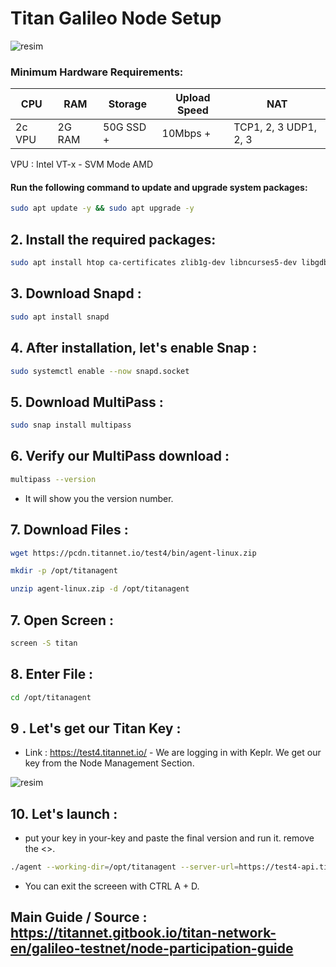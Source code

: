 # Titan Galileo Node Setup

![resim](https://github.com/user-attachments/assets/4c227290-b685-40f1-ae70-fe8524f85e3a)

### Minimum Hardware Requirements:

| CPU      | RAM     | Storage   | Upload Speed | NAT                |
|----------|---------|-----------|--------------|--------------------|
| 2c VPU   | 2G RAM  | 50G SSD + | 10Mbps +     | TCP1, 2, 3 UDP1, 2, 3 |

VPU : Intel VT-x - SVM Mode AMD


#### Run the following command to update and upgrade system packages:

```bash
sudo apt update -y && sudo apt upgrade -y
```
## 2. Install the required packages:

```bash
sudo apt install htop ca-certificates zlib1g-dev libncurses5-dev libgdbm-dev libnss3-dev tmux iptables curl nvme-cli git wget make jq libleveldb-dev build-essential pkg-config ncdu tar clang bsdmainutils lsb-release libssl-dev libreadline-dev libffi-dev jq gcc screen unzip lz4 -y
```

## 3. Download Snapd : 

```bash
sudo apt install snapd
```

## 4. After installation, let's enable Snap : 

```bash
sudo systemctl enable --now snapd.socket
```

## 5. Download MultiPass : 

```bash
sudo snap install multipass
```

## 6. Verify our MultiPass download : 

```bash
multipass --version
```

- It will show you the version number.

## 7. Download Files : 

```bash
wget https://pcdn.titannet.io/test4/bin/agent-linux.zip
```

```bash
mkdir -p /opt/titanagent
```

```bash
unzip agent-linux.zip -d /opt/titanagent
```

## 7. Open Screen : 

```bash
screen -S titan

```
## 8. Enter File : 

```bash
cd /opt/titanagent
```

## 9 . Let's get our Titan Key : 

- Link : https://test4.titannet.io/ - We are logging in with Keplr. We get our key from the Node Management Section.

![resim](https://github.com/user-attachments/assets/1e2864ef-ba38-43a1-800d-37093b3b5f73)

## 10. Let's launch : 

- put your key in your-key and paste the final version and run it. remove the <>.

```bash
./agent --working-dir=/opt/titanagent --server-url=https://test4-api.titannet.io --key=<your-key>
```

- You can exit the screeen with CTRL A + D.

## Main Guide / Source : https://titannet.gitbook.io/titan-network-en/galileo-testnet/node-participation-guide


